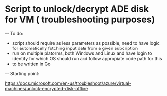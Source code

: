 # Script to unlock/decrypt ADE disk for VM ( troubleshooting purposes)

-- To do:

* script should require as less parameters as possible, need to have logic for automatically fetching input data from a given subcription
* run on multiple platorms, both Windows and Linux and have login to identify for which OS should run and follow appropiate code path for this 
* to be written in Go

-- Starting point:

https://docs.microsoft.com/en-us/troubleshoot/azure/virtual-machines/unlock-encrypted-disk-offline


